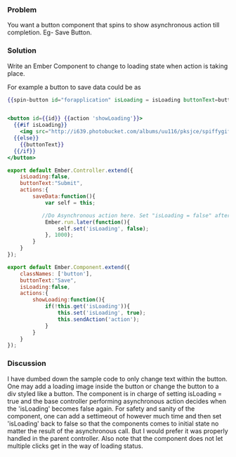 ### Problem
You want a button component that spins to show asynchronous action till completion. Eg- Save Button.

### Solution
Write an Ember Component to change to loading state when action is taking place.

For example a button to save data could be as

```app/templates/application.hbs
{{spin-button id="forapplication" isLoading = isLoading buttonText=buttonText action='saveData'}}
```

```app/templates/components/spin-button.hbs

<button id={{id}} {{action 'showLoading'}}>
  {{#if isLoading}}
    <img src="http://i639.photobucket.com/albums/uu116/pksjce/spiffygif_18x18.gif">
  {{else}}
    {{buttonText}}
  {{/if}}
</button>
```

```app/controllers/application.js
export default Ember.Controller.extend({
    isLoading:false,
    buttonText:"Submit",
    actions:{
        saveData:function(){
            var self = this;

           //Do Asynchronous action here. Set "isLoading = false" after a timeout.
            Ember.run.later(function(){
                self.set('isLoading', false);
            }, 1000);
        }
    }
});
```

```app/components/spin-button.js
export default Ember.Component.extend({
	classNames: ['button'],
    buttonText:"Save",
    isLoading:false,
    actions:{
        showLoading:function(){
            if(!this.get('isLoading')){
                this.set('isLoading', true);
                this.sendAction('action');
            }
        }
    }
});
```

### Discussion

I have dumbed down the sample code to only change text within the button. One may add a loading image inside the button or change the button to a div styled like a button.
The component is in charge of setting isLoading = true and the base controller performing asynchronous action decides when the 'isLoading' becomes false again.
For safety and sanity of the component, one can add a settimeout of however much time and then set 'isLoading' back to false so that the components comes to initial state no matter the result of the asynchronous call. But I would prefer it was properly handled in the parent controller.
Also note that the component does not let multiple clicks get in the way of loading status.

<!---#### Example
<a class="jsbin-embed" href="http://jsbin.com/patikodeje/7/embed?live">JS Bin</a><script src="http://static.jsbin.com/js/embed.js"></script>-->
